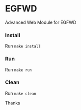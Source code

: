 # EGFWD

Advanced Web Module for EGFWD

### Install

Run ``` make install ```

### Run

Run ``` make run ```

### Clean

Run ``` make clean ```

Thanks
